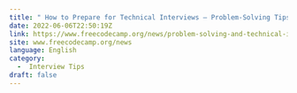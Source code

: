 ```yaml
---
title: " How to Prepare for Technical Interviews – Problem-Solving Tips + Mindset Tricks to Get You Ready "
date: 2022-06-06T22:50:19Z
link: https://www.freecodecamp.org/news/problem-solving-and-technical-interview-prep/?utm_medium=RSS&utm_source=news.12bit.vn
site: www.freecodecamp.org/news
language: English
category:
  -  Interview Tips 
draft: false
---
```

